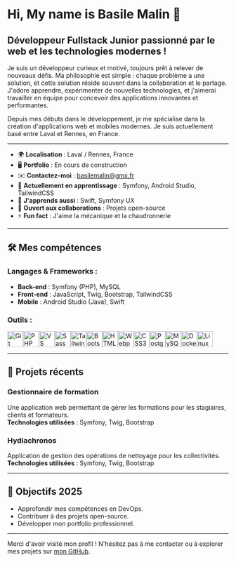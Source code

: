 # Hi, My name is Basile Malin 👋

## Développeur Fullstack Junior passionné par le web et les technologies modernes !

Je suis un développeur curieux et motivé, toujours prêt à relever de nouveaux défis. Ma philosophie est simple : chaque problème a une solution, et cette solution réside souvent dans la collaboration et le partage. J'adore apprendre, expérimenter de nouvelles technologies, et j'aimerai travailler en équipe pour concevoir des applications innovantes et performantes.

Depuis mes débuts dans le développement, je me spécialise dans la création d'applications web et mobiles modernes. Je suis actuellement basé entre Laval et Rennes, en France.

---

- 🌍 **Localisation** : Laval / Rennes, France  
- 🖥️ **Portfolio** : En cours de construction  
- ✉️ **Contactez-moi** : <a href="mailto:b%61%73%69le%6da%6ci&#110;&#64;&#103;%6d%78%2ef%72">basilemalin&#64;gmx.fr</a>  
- 🚀 **Actuellement en apprentissage** : Symfony, Android Studio, TailwindCSS  
- 🧠 **J'apprends aussi** : Swift, Symfony UX  
- 🤝 **Ouvert aux collaborations** : Projets open-source  
- ⚡ **Fun fact** : J'aime la mécanique et la chaudronnerie  

---

## 🛠️ Mes compétences

### Langages & Frameworks :
- **Back-end** : Symfony (PHP), MySQL
- **Front-end** : JavaScript, Twig, Bootstrap, TailwindCSS
- **Mobile** : Android Studio (Java), Swift

### Outils :
<p align="left" dir="auto">
<a href="https://git-scm.com/" rel="nofollow"><img src="https://raw.githubusercontent.com/danielcranney/readme-generator/main/public/icons/skills/git-colored.svg" width="36" height="36" alt="Git" style="max-width: 100%;"></a><a href="https://www.php.net/" rel="nofollow"><img src="https://raw.githubusercontent.com/danielcranney/readme-generator/main/public/icons/skills/php-colored.svg" width="36" height="36" alt="PHP" style="max-width: 100%;"></a><a href="https://code.visualstudio.com/" rel="nofollow"><img src="https://raw.githubusercontent.com/danielcranney/readme-generator/main/public/icons/skills/visualstudiocode.svg" width="36" height="36" alt="VS Code" style="max-width: 100%;"></a><a href="https://sass-lang.com/" rel="nofollow"><img src="https://raw.githubusercontent.com/danielcranney/readme-generator/main/public/icons/skills/sass-colored.svg" width="36" height="36" alt="Sass" style="max-width: 100%;"></a><a href="https://tailwindcss.com/" rel="nofollow"><img src="https://raw.githubusercontent.com/danielcranney/readme-generator/main/public/icons/skills/tailwindcss-colored.svg" width="36" height="36" alt="TailwindCSS" style="max-width: 100%;"></a><a href="https://getbootstrap.com/" rel="nofollow"><img src="https://raw.githubusercontent.com/danielcranney/readme-generator/main/public/icons/skills/bootstrap-colored.svg" width="36" height="36" alt="Bootstrap" style="max-width: 100%;"></a><a href="https://developer.mozilla.org/en-US/docs/Glossary/HTML5" rel="nofollow"><img src="https://raw.githubusercontent.com/danielcranney/readme-generator/main/public/icons/skills/html5-colored.svg" width="36" height="36" alt="HTML5" style="max-width: 100%;"></a><a href="https://webpack.js.org/" rel="nofollow"><img src="https://raw.githubusercontent.com/danielcranney/readme-generator/main/public/icons/skills/webpack-colored.svg" width="36" height="36" alt="Webpack" style="max-width: 100%;"></a><a href="https://www.w3.org/TR/CSS/#css" rel="nofollow"><img src="https://raw.githubusercontent.com/danielcranney/readme-generator/main/public/icons/skills/css3-colored.svg" width="36" height="36" alt="CSS3" style="max-width: 100%;"></a><a href="https://www.postgresql.org/" rel="nofollow"><img src="https://raw.githubusercontent.com/danielcranney/readme-generator/main/public/icons/skills/postgresql-colored.svg" width="36" height="36" alt="PostgreSQL" style="max-width: 100%;"></a><a href="https://www.mysql.com/" rel="nofollow"><img src="https://raw.githubusercontent.com/danielcranney/readme-generator/main/public/icons/skills/mysql-colored.svg" width="36" height="36" alt="MySQL" style="max-width: 100%;"></a><a href="https://www.docker.com/" rel="nofollow"><img src="https://raw.githubusercontent.com/danielcranney/readme-generator/main/public/icons/skills/docker-colored.svg" width="36" height="36" alt="Docker" style="max-width: 100%;"></a><a href="https://www.linux.org" rel="nofollow"><img src="https://raw.githubusercontent.com/danielcranney/readme-generator/main/public/icons/skills/linux-colored.svg" width="36" height="36" alt="Linux" style="max-width: 100%;"></a><a href="https://apple.com" rel="nofollow"></a>
</p>

---

## 🌱 Projets récents
### Gestionnaire de formation
Une application web permettant de gérer les formations pour les stagiaires, clients et formateurs.  
**Technologies utilisées** : Symfony, Twig, Bootstrap

### Hydiachronos
Application de gestion des opérations de nettoyage pour les collectivités.  
**Technologies utilisées** : Symfony, Twig, Bootstrap

---

## 🎯 Objectifs 2025
- Approfondir mes compétences en DevOps.
- Contribuer à des projets open-source.
- Développer mon portfolio professionnel.

---

Merci d'avoir visité mon profil ! N'hésitez pas à me contacter ou à explorer mes projets sur [mon GitHub](https://github.com/Bazmati).
